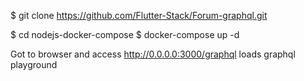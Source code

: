 $ git clone https://github.com/Flutter-Stack/Forum-graphql.git

$ cd nodejs-docker-compose
$ docker-compose up -d

Got to browser and access http://0.0.0.0:3000/graphql loads graphql playground
